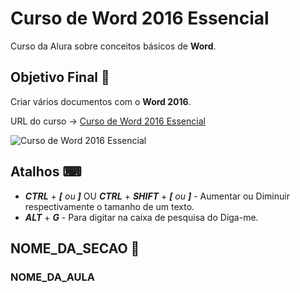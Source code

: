 # Curso de Word 2016 Essencial

Curso da Alura sobre conceitos básicos de **Word**.

## Objetivo Final &#x1F3AF;

Criar vários documentos com o **Word 2016**.

URL do curso -> [Curso de Word 2016 Essencial](https://www.youtube.com/playlist?list=PLHz_AreHm4dkxM_0dinX7l_WUxpG-VrC-)

![Curso de Word 2016 Essencial](https://i.ytimg.com/vi/59lDXVkqlqQ/hqdefault.jpg?sqp=-oaymwEXCNACELwBSFryq4qpAwkIARUAAIhCGAE=&rs=AOn4CLApNneJeoB3c-ngqE8AgKBqvsi2FA)

## Atalhos &#x2328;
* ***CTRL*** + ***[*** *ou* ***]*** OU ***CTRL*** + ***SHIFT*** + ***[*** *ou* ***]*** - Aumentar ou Diminuir respectivamente o tamanho de um texto.
* ***ALT*** + ***G*** - Para digitar na caixa de pesquisa do Diga-me.

## NOME_DA_SECAO &#x1F516;

### NOME_DA_AULA